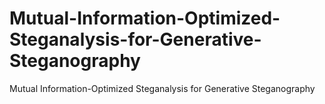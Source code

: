 # Mutual-Information-Optimized-Steganalysis-for-Generative-Steganography
Mutual Information-Optimized Steganalysis for  Generative Steganography

